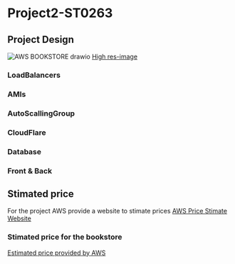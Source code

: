 # Project2-ST0263

## Project Design
![AWS BOOKSTORE drawio](https://user-images.githubusercontent.com/53051438/168496460-32605341-8517-40b0-b1a9-aa1eb8554d5f.png)
[High res-image](https://github.com/egonzalezt/Project2-ST0263/blob/main/AWS_Schema/AWS%20BOOKSTORE%20ARCHI.png) 

### LoadBalancers

### AMIs

### AutoScallingGroup

### CloudFlare

### Database

### Front & Back

## Stimated price

For the project AWS provide a website to stimate prices [AWS Price Stimate Website](https://calculator.aws/#/) 

### Stimated price for the bookstore

[Estimated price provided by AWS](https://calculator.aws/#/estimate?id=c67ae23c8369e2e3300816fa7dea938ad5615a43) 
